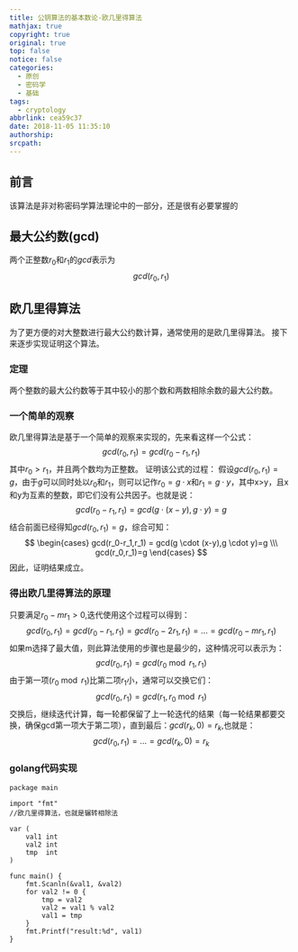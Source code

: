 ```yaml
---
title: 公钥算法的基本数论-欧几里得算法
mathjax: true
copyright: true
original: true
top: false
notice: false
categories:
  - 原创
  - 密码学
  - 基础
tags:
  - cryptology
abbrlink: cea59c37
date: 2018-11-05 11:35:10
authorship:
srcpath:
---
```

## 前言
该算法是非对称密码学算法理论中的一部分，还是很有必要掌握的
<!-- more -->
## 最大公约数(gcd)
两个正整数$r_0$和$r_1$的$gcd$表示为
$$
gcd(r_0,r_1)
$$

## 欧几里得算法
为了更方便的对大整数进行最大公约数计算，通常使用的是欧几里得算法。
接下来逐步实现证明这个算法。

### 定理
两个整数的最大公约数等于其中较小的那个数和两数相除余数的最大公约数。

### 一个简单的观察
欧几里得算法是基于一个简单的观察来实现的，先来看这样一个公式：
$$
gcd(r_0,r_1) = gcd(r_0-r_1,r_1)
$$
其中$r_0 > r_1$，并且两个数均为正整数。
证明该公式的过程：
假设$gcd(r_0,r_1)=g$，由于$g$可以同时处以$r_0$和$r_1$，则可以记作$r_0=g \cdot x$和$r_1=g \cdot y$，其中x>y，且x和y为互素的整数，即它们没有公共因子。也就是说：
$$
gcd(r_0-r_1,r_1) = gcd(g \cdot (x-y),g \cdot y)=g
$$
结合前面已经得知$gcd(r_0,r_1)=g$，综合可知：
$$
\begin{cases}
gcd(r_0-r_1,r_1) = gcd(g \cdot (x-y),g \cdot y)=g \\\
gcd(r_0,r_1)=g
\end{cases}
$$
因此，证明结果成立。

### 得出欧几里得算法的原理
只要满足$r_0-mr_1>0$,迭代使用这个过程可以得到：
$$
gcd(r_0,r_1)=gcd(r_0-r_1,r_1)=gcd(r_0-2r_1,r_1)= ... = gcd(r_0-mr_1,r_1)
$$
如果m选择了最大值，则此算法使用的步骤也是最少的，这种情况可以表示为：
$$
gcd(r_0,r_1)=gcd(r_0 \bmod r_1,r_1)
$$
由于第一项($r_0 \bmod r_1$)比第二项$r_1$小，通常可以交换它们：
$$
gcd(r_0,r_1)=gcd(r_1,r_0 \bmod r_1)
$$
交换后，继续迭代计算，每一轮都保留了上一轮迭代的结果（每一轮结果都要交换，确保gcd第一项大于第二项），直到最后：$gcd(r_k,0)=r_k$,也就是：
$$
gcd(r_0,r_1)=...=gcd(r_k,0)=r_k
$$

### golang代码实现
```golang
package main

import "fmt"
//欧几里得算法，也就是辗转相除法

var (
	val1 int
	val2 int
	tmp  int
)

func main() {
	fmt.Scanln(&val1, &val2)
	for val2 != 0 {
		tmp = val2
		val2 = val1 % val2
		val1 = tmp
	}
	fmt.Printf("result:%d", val1)
}
```
